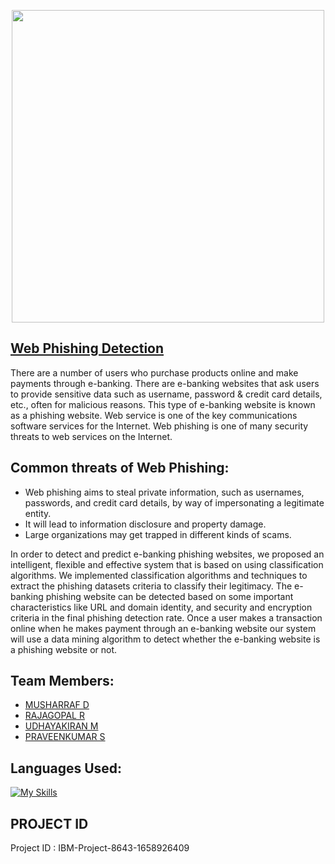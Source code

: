 <p align="center"><img src="https://www.helixstorm.com/wp-content/uploads/2021/02/iStock-1291541351-2-1024x551.jpg" 
width="500px">

## <a> <a href="https://phishing-shield.herokuapp.com/"> Web Phishing Detection </a>
There are a number of users who purchase products online and make payments through e-banking. There are e-banking websites that ask users to provide sensitive data such as username, password & credit card details, etc., often for malicious reasons. This type of e-banking website is known as a phishing website. Web service is one of the key communications software services for the Internet. Web phishing is one of many security threats to web services on the Internet. 

## Common threats of Web Phishing:
- Web phishing aims to steal private information, such as usernames, passwords, and credit card details, by way of impersonating a legitimate entity.
- It will lead to information disclosure and property damage.
- Large organizations may get trapped in different kinds of scams.

In order to detect and predict e-banking phishing websites, we proposed an intelligent, flexible and effective system that is based on using classification algorithms.  We implemented classification algorithms and techniques to extract the phishing datasets criteria to classify their legitimacy. The e-banking phishing website can be detected based on some important characteristics like URL and domain identity, and security and encryption criteria in the final phishing detection rate. Once a user makes a transaction online when he makes payment through an e-banking website our system will use a data mining algorithm to detect whether the e-banking website is a phishing website or not.

## Team Members:
- <a href="https://github.com/musharrafdudekula">MUSHARRAF D </a>
- <a href="https://github.com/RAJA002">RAJAGOPAL R </a>
- <a href="https://github.com/UDAYAKIRAN56">UDHAYAKIRAN M</a>
- <a href="https://github.com/Parveen-Kumarr">PRAVEENKUMAR S </a>

## Languages Used:
[![My Skills](https://skillicons.dev/icons?i=angular,react,html,css,django,nodejs,python,mongodb&perline=10)](https://skillicons.dev)

## PROJECT ID
Project ID : IBM-Project-8643-1658926409
